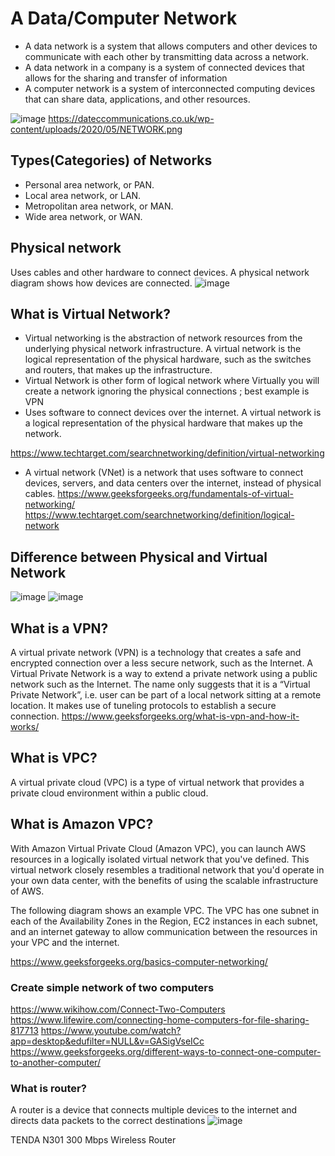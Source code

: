 # A Data/Computer Network
- A data network is a system that allows computers and other devices to communicate with each other by transmitting data across a network.
- A data network in a company is a system of connected devices that allows for the sharing and transfer of information
- A computer network is a system of interconnected computing devices that can share data, applications, and other resources. 

![image](https://dateccommunications.co.uk/wp-content/uploads/2020/05/NETWORK.png)
https://dateccommunications.co.uk/wp-content/uploads/2020/05/NETWORK.png

## Types(Categories) of Networks
- Personal area network, or PAN.
- Local area network, or LAN.
- Metropolitan area network, or MAN.
- Wide area network, or WAN.

## Physical network
Uses cables and other hardware to connect devices. A physical network diagram shows how devices are connected.
![image](https://www.mydraw.com/NIMG.axd?i=Templates/NetworkDiagram/PhysicalNetworkDiagram/PhysicalNetworkDiagram.png)

## What is Virtual Network?
- Virtual networking is the abstraction of network resources from the underlying physical network infrastructure. A virtual network is the logical representation of the physical hardware, such as the switches and routers, that makes up the infrastructure.
- Virtual Network is other form of logical network where Virtually you will create a network ignoring the physical connections ; best example is VPN
- Uses software to connect devices over the internet. A virtual network is a logical representation of the physical hardware that makes up the network.

https://www.techtarget.com/searchnetworking/definition/virtual-networking
- A virtual network (VNet) is a network that uses software to connect devices, servers, and data centers over the internet, instead of physical cables. 
https://www.geeksforgeeks.org/fundamentals-of-virtual-networking/
https://www.techtarget.com/searchnetworking/definition/logical-network

## Difference between Physical and Virtual Network
![image](https://github.com/user-attachments/assets/665d0e37-b5fc-4074-89e4-6c0b99c48c09)
![image](https://github.com/user-attachments/assets/d56a3946-6cde-4ddd-96a2-40d05f47ed3e)

## What is a VPN?
A virtual private network (VPN) is a technology that creates a safe and encrypted connection over a less secure network, such as the Internet. A Virtual Private Network is a way to extend a private network using a public network such as the Internet. The name only suggests that it is a “Virtual Private Network”, i.e. user can be part of a local network sitting at a remote location. It makes use of tuneling protocols to establish a secure connection.
https://www.geeksforgeeks.org/what-is-vpn-and-how-it-works/

## What is VPC?
A virtual private cloud (VPC) is a type of virtual network that provides a private cloud environment within a public cloud.

## What is Amazon VPC?

With Amazon Virtual Private Cloud (Amazon VPC), you can launch AWS resources in a logically isolated virtual network that you've defined. This virtual network closely resembles a traditional network that you'd operate in your own data center, with the benefits of using the scalable infrastructure of AWS.

The following diagram shows an example VPC. The VPC has one subnet in each of the Availability Zones in the Region, EC2 instances in each subnet, and an internet gateway to allow communication between the resources in your VPC and the internet.

https://www.geeksforgeeks.org/basics-computer-networking/

### Create simple network of two computers
https://www.wikihow.com/Connect-Two-Computers
https://www.lifewire.com/connecting-home-computers-for-file-sharing-817713
https://www.youtube.com/watch?app=desktop&edufilter=NULL&v=GASigVseICc
https://www.geeksforgeeks.org/different-ways-to-connect-one-computer-to-another-computer/

### What is router?
A router is a device that connects multiple devices to the internet and directs data packets to the correct destinations
![image](https://rukminim2.flixcart.com/image/850/1000/khkvukw0-0/router/q/r/w/n301-wireless-n-tenda-original-imaf9d7sys4nzpke.jpeg)

TENDA N301 300 Mbps Wireless Router


